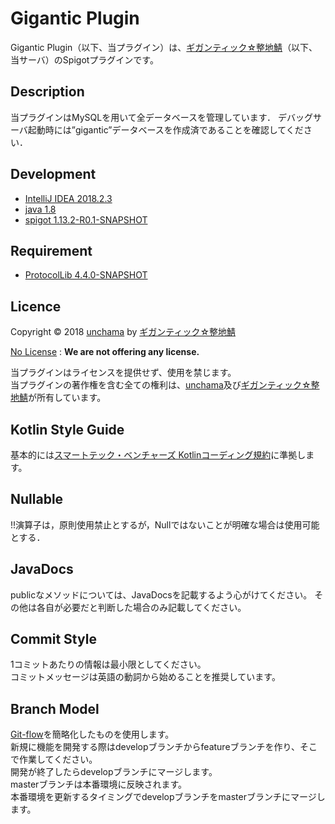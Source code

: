 Gigantic Plugin
======
Gigantic Plugin（以下、当プラグイン）は、[ギガンティック☆整地鯖][seichi.click]（以下、当サーバ）のSpigotプラグインです。<br />

Description
---
当プラグインはMySQLを用いて全データベースを管理しています．
デバッグサーバ起動時には”gigantic”データベースを作成済であることを確認してください．


Development
---
* [IntelliJ IDEA 2018.2.3](https://www.jetbrains.com/idea/)
* [java 1.8](http://www.oracle.com/technetwork/java/javase/overview/index.html)
* [spigot 1.13.2-R0.1-SNAPSHOT](https://www.spigotmc.org/)

Requirement
---

* [ProtocolLib 4.4.0-SNAPSHOT](https://dev.bukkit.org/projects/coreprotect)


Licence
---
Copyright &copy; 2018 [unchama](https://github.com/unchama/) by [ギガンティック☆整地鯖][seichi.click]

[No License](https://choosealicense.com/no-license/) : **We are not offering any license.**

当プラグインはライセンスを提供せず、使用を禁じます。<br />
当プラグインの著作権を含む全ての権利は、[unchama](https://github.com/unchama/)及び[ギガンティック☆整地鯖][seichi.click]が所有しています。<br />

[seichi.click]: http://seichi.click/


## Kotlin Style Guide
基本的には[スマートテック・ベンチャーズ Kotlinコーディング規約](https://github.com/SmartTechVentures/kotlin-style-guide)に準拠します。

## Nullable
!!演算子は，原則使用禁止とするが，Nullではないことが明確な場合は使用可能とする．


## JavaDocs
publicなメソッドについては、JavaDocsを記載するよう心がけてください。
その他は各自が必要だと判断した場合のみ記載してください。

## Commit Style
1コミットあたりの情報は最小限としてください。<br />
コミットメッセージは英語の動詞から始めることを推奨しています。

## Branch Model
[Git-flow](https://qiita.com/KosukeSone/items/514dd24828b485c69a05)を簡略化したものを使用します。<br>
新規に機能を開発する際はdevelopブランチからfeatureブランチを作り、そこで作業してください。<br />
開発が終了したらdevelopブランチにマージします。<br>
masterブランチは本番環境に反映されます。<br />
本番環境を更新するタイミングでdevelopブランチをmasterブランチにマージします。